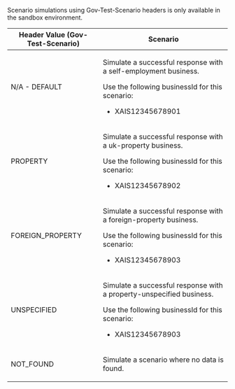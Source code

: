 <p>Scenario simulations using Gov-Test-Scenario headers is only available in the sandbox environment.</p>
<table>
    <thead>
        <tr>
            <th>Header Value (Gov-Test-Scenario)</th>
            <th>Scenario</th>
        </tr>
    </thead>
    <tbody>
        <tr>
            <td><p>N/A - DEFAULT</p></td>
            <td>
                <p>Simulate a successful response with a self-employment business.</p>
                <p>Use the following businessId for this scenario:</p>
                <ul>
                    <li><p>XAIS12345678901</p></li>
                </ul>
            </td>
        </tr>
        <tr>
            <td><p>PROPERTY</p></td>
            <td><p>Simulate a successful response with a uk-property business.</p>
            <p>Use the following businessId for this scenario:</p>
            <ul>
              <li><p>XAIS12345678902</p></li>
            </ul>
            </td>
        </tr>
        <tr>
            <td><p>FOREIGN_PROPERTY</p></td>
            <td><p>Simulate a successful response with a foreign-property business.</p>
            <p>Use the following businessId for this scenario:</p>
            <ul>
              <li><p>XAIS12345678903</p></li>
            </ul>
            </td>
        </tr>        
        <tr>
            <td><p>UNSPECIFIED</p></td>       
            <td><p>Simulate a successful response with a property-unspecified business.</p>
            <p>Use the following businessId for this scenario:</p>
            <ul>
              <li><p>XAIS12345678903</p></li>
            </ul>
            </td>        
        </tr>
        <tr>
            <td><p>NOT_FOUND</p></td>
            <td><p>Simulate a scenario where no data is found.</p></td>
        </tr>
    </tbody>
</table>